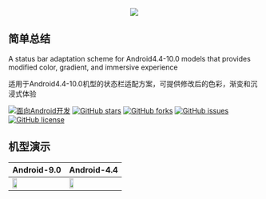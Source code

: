 <p align="center"><img src="https://github.com/Ye-Miao/StatusBarUtil/blob/master/img/logo.png"/></p>

## 简单总结
A status bar adaptation scheme for Android4.4-10.0 models that provides modified color, gradient, and immersive experience

适用于Android4.4-10.0机型的状态栏适配方案，可提供修改后的色彩，渐变和沉浸式体验

[![面向Android开发](https://img.shields.io/badge/%E9%9D%A2%E5%90%91-Android%E5%BC%80%E5%8F%91-%232CC159.svg)]()
[![GitHub stars](https://img.shields.io/github/stars/Ye-Miao/StatusBarUtil.svg)]()
[![GitHub forks](https://img.shields.io/github/forks/Ye-Miao/StatusBarUtil.svg)]()
[![GitHub issues](https://img.shields.io/github/issues/Ye-Miao/StatusBarUtil.svg)]()
[![GitHub license](https://img.shields.io/github/license/Ye-Miao/StatusBarUtil.svg)]()

## 机型演示   



| Android-9.0 | Android-4.4 |
|:------------|:------------|
| <img src="https://github.com/Ye-Miao/StatusBarUtil/blob/master/img/Android-9.0-min.gif" width="30%"/> | <img src="https://github.com/Ye-Miao/StatusBarUtil/blob/master/img/Android-4.4-min.gif" width="30%"/> |
